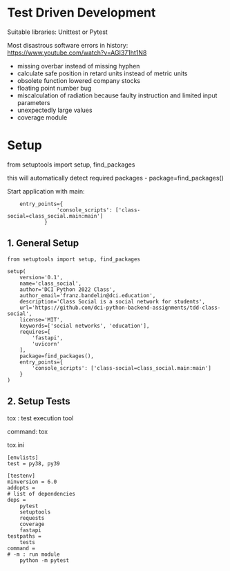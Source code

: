 # Test Driven Development

Suitable libraries: Unittest or Pytest

Most disastrous software errors in history:
https://www.youtube.com/watch?v=AGI371ht1N8

- missing overbar instead of missing hyphen
- calculate safe position in retard units instead of metric units
- obsolete function lowered company stocks
- floating point number bug
- miscalculation of radiation because faulty instruction and limited input parameters
- unexpectedly large values
- coverage module

# Setup

from setuptools import setup, find_packages

this will automatically detect required packages - package=find_packages()

Start application with main:

        entry_points={
                    'console_scripts': ['class-social=class_social.main:main']
                }

## 1. General Setup

    from setuptools import setup, find_packages

    setup(
        version='0.1',
        name='class_social',
        author='DCI Python 2022 Class',
        author_email='franz.bandelin@dci.education',
        description='Class Social is a social network for students',
        url='https://github.com/dci-python-backend-assignments/tdd-class-social',
        license='MIT',
        keywords=['social networks', 'education'],
        requires=[
            'fastapi',
            'uvicorn'
        ],
        package=find_packages(),
        entry_points={
            'console_scripts': ['class-social=class_social.main:main']
        }
    )

## 2. Setup Tests

tox : test execution tool

command: tox

tox.ini

    [envlists]
    test = py38, py39
    
    [testenv]
    minversion = 6.0
    addopts =
    # list of dependencies
    deps =
        pytest
        setuptools
        requests
        coverage
        fastapi
    testpaths =
        tests
    command =
    # -m : run module
        python -m pytest
